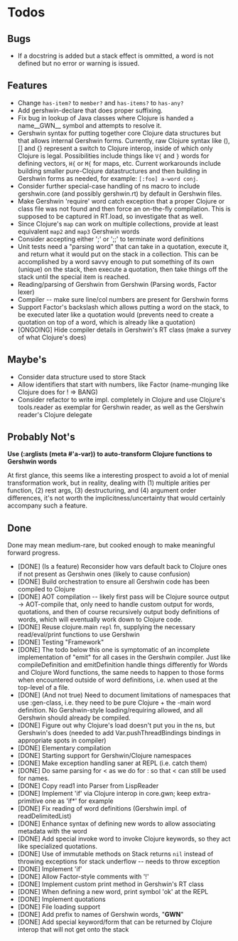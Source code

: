 # Todos #

## Bugs ##

 * If a docstring is added but a stack effect is ommitted, a word is not defined but no error or warning is issued.

## Features ##

 * Change `has-item?` to `member?` and `has-items?` to `has-any?`
 * Add gershwin-declare that does proper suffixing.
 * Fix bug in lookup of Java classes where Clojure is handed a name__GWN__ symbol and attempts to resolve it.
 * Gershwin syntax for putting together core Clojure data structures but that allows internal Gershwin forms. Currently, raw Clojure syntax like (), [] and {} represent a switch to Clojure interop, inside of which only Clojure is legal. Possibilities include things like `V{` and `}` words for defining vectors, `H{` or `M{` for maps, etc. Current workarounds include building smaller pure-Clojure datastructures and then building in Gershwin forms as needed, for example: `[:foo] a-word conj`.
 * Consider further special-case handling of ns macro to include gershwin.core (and possibly gershwin.rt) by default in Gershwin files.
 * Make Gershwin 'require' word catch exception that a proper Clojure or class file was not found and then force an on-the-fly compilation. This is supposed to be captured in RT.load, so investigate that as well.
 * Since Clojure's `map` can work on multiple collections, provide at least equivalent `map2` and `map3` Gershwin words
 * Consider accepting either ';' or ';;' to terminate word definitions
 * Unit tests need a "parsing word" that can take in a quotation, execute it, and return what it would put on the stack in a collection. This can be accomplished by a word savvy enough to put something of its own (unique) on the stack, then execute a quotation, then take things off the stack until the special item is reached.
 * Reading/parsing of Gershwin from Gershwin (Parsing words, Factor lexer)
 * Compiler -- make sure line/col numbers are present for Gershwin forms
 * Support Factor's backslash which allows putting a word on the stack, to be executed later like a quotation would (prevents need to create a quotation on top of a word, which is already like a quotation)
 * [ONGOING] Hide compiler details in Gershwin's RT class (make a survey of what Clojure's does)

## Maybe's ##

 * Consider data structure used to store Stack
 * Allow identifiers that start with numbers, like Factor (name-munging like Clojure does for ! => BANG)
 * Consider refactor to write impl. completely in Clojure and use Clojure's tools.reader as exemplar for Gershwin reader, as well as the Gershwin reader's Clojure delegate

## Probably Not's ##

**Use (:arglists (meta #'a-var)) to auto-transform Clojure functions to Gershwin words**

At first glance, this seems like a interesting prospect to avoid a lot of menial transformation work, but in reality, dealing with (1) multiple arities per function, (2) rest args, (3) destructuring, and (4) argument order differences, it's not worth the implicitness/uncertainty that would certainly accompany such a feature.

## Done ##

Done may mean medium-rare, but cooked enough to make meaningful forward progress.

 * [DONE] (Is a feature) Reconsider how vars default back to Clojure ones if not present as Gershwin ones (likely to cause confusion)
 * [DONE] Build orchestration to ensure all Gershwin code has been compiled to Clojure
 * [DONE] AOT compilation -- likely first pass will be Clojure source output -> AOT-compile that, only need to handle custom output for words, quotations, and then of course recursively output body definitions of words, which will eventually work down to Clojure code.
 * [DONE] Reuse clojure.main `repl` fn, supplying the necessary read/eval/print functions to use Gershwin
 * [DONE] Testing "Framework"
 * [DONE] The todo below this one is symptomatic of an incomplete implementation of "emit" for all cases in the Gershwin compiler. Just like compileDefinition and emitDefinition handle things differently for Words and Clojure Word functions, the same needs to happen to those forms when encountered outside of word definitions, i.e. when used at the top-level of a file.
 * [DONE] (And not true) Need to document limitations of namespaces that use :gen-class, i.e. they need to be pure Clojure + the -main word definition. No Gershwin-style loading/requiring allowed, and all Gershwin should already be compiled.
 * [DONE] Figure out why Clojure's load doesn't put you in the ns, but Gershwin's does (needed to add Var.pushThreadBindings bindings in appropriate spots in compiler)
 * [DONE] Elementary compilation
 * [DONE] Starting support for Gershwin/Clojure namespaces
 * [DONE] Make exception handling saner at REPL (i.e. catch them)
 * [DONE] Do same parsing for < as we do for : so that < can still be used for names.
 * [DONE] Copy read1 into Parser from LispReader
 * [DONE] Implement 'if' via Clojure interop in core.gwn; keep extra-primitive one as 'if*' for example
 * [DONE] Fix reading of word definitions (Gershwin impl. of readDelimitedList)
 * [DONE] Enhance syntax of defining new words to allow associating metadata with the word
 * [DONE] Add special invoke word to invoke Clojure keywords, so they act like specialized quotations.
 * [DONE] Use of immutable methods on Stack returns `nil` instead of throwing exceptions for stack underflow -- needs to throw exception
 * [DONE] Implement 'if'
 * [DONE] Allow Factor-style comments with '!'
 * [DONE] Implement custom print method in Gershwin's RT class
 * [DONE] When defining a new word, print symbol 'ok' at the REPL
 * [DONE] Implement quotations
 * [DONE] File loading support
 * [DONE] Add prefix to names of Gershwin words, "__GWN__"
 * [DONE] Add special keyword/form that can be returned by Clojure interop that will not get onto the stack
